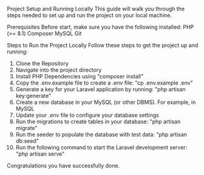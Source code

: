 Project Setup and Running Locally
This guide will walk you through the steps needed to set up and run the project on your local machine.

Prerequisites
Before start, make sure you have the following installed:
PHP (>= 8.1)
Composer
MySQL
Git

Steps to Run the Project Locally
Follow these steps to get the project up and running:
1. Clone the Repository
2. Navigate into the project directory
3. Install PHP Dependencies using "composer install"
4. Copy the .env.example file to create a .env file: "cp .env.example .env"
5. Generate a key for your Laravel application by running: "php artisan key:generate"
6. Create a new database in your MySQL (or other DBMS). For example, in MySQL
7. Update your .env file to configure your database settings
8. Run the migrations to create tables in your database: "php artisan migrate"
9. Run the seeder to populate the database with test data: "php artisan db:seed"
10. Run the following command to start the Laravel development server: "php artisan serve"

Congratulations you have successfully done.